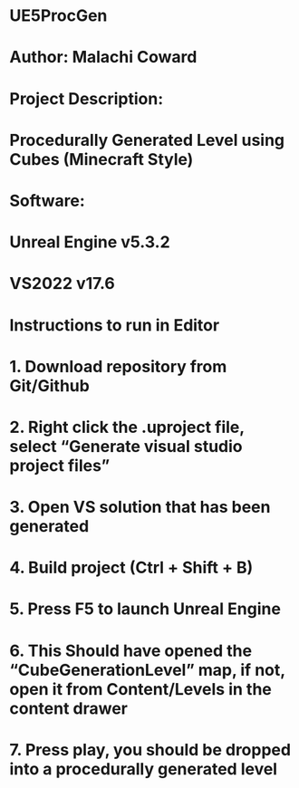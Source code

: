 # UE5ProcGen

# Author: Malachi Coward

# Project Description:
# Procedurally Generated Level using Cubes (Minecraft Style)

# Software:
# Unreal Engine v5.3.2
# VS2022 v17.6

# Instructions to run in Editor

# 1. Download repository from Git/Github
# 2. Right click the .uproject file, select “Generate visual studio project files”
# 3. Open VS solution that has been generated
# 4. Build project (Ctrl + Shift + B)
# 5. Press F5 to launch Unreal Engine
# 6. This Should have opened the “CubeGenerationLevel” map, if not, open it from Content/Levels in the content drawer
# 7. Press play, you should be dropped into a procedurally generated level

